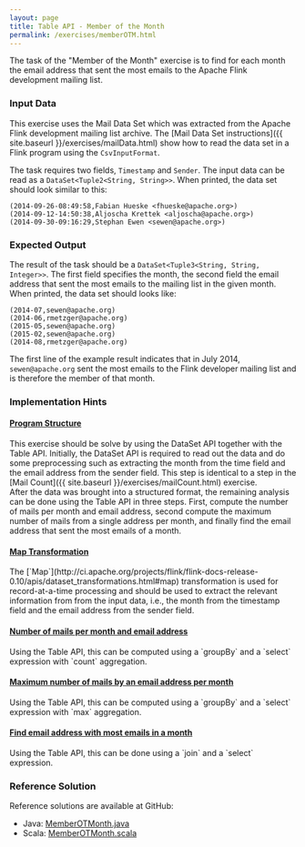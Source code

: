 ```yaml
---
layout: page
title: Table API - Member of the Month
permalink: /exercises/memberOTM.html
---
```


The task of the "Member of the Month" exercise is to find for each month the email address that sent the most emails to the Apache Flink development mailing list.

### Input Data

This exercise uses the Mail Data Set which was extracted from the Apache Flink development mailing list archive. The [Mail Data Set instructions]({{ site.baseurl }}/exercises/mailData.html) show how to read the data set in a Flink program using the `CsvInputFormat`. 

The task requires two fields, `Timestamp` and `Sender`. The input data can be read as a `DataSet<Tuple2<String, String>>`. When printed, the data set should look similar to this:

~~~
(2014-09-26-08:49:58,Fabian Hueske <fhueske@apache.org>)
(2014-09-12-14:50:38,Aljoscha Krettek <aljoscha@apache.org>)
(2014-09-30-09:16:29,Stephan Ewen <sewen@apache.org>)
~~~

### Expected Output

The result of the task should be a `DataSet<Tuple3<String, String, Integer>>`. The first field specifies the month, the second field the email address that sent the most emails to the mailing list in the given month. When printed, the data set should looks like:

~~~
(2014-07,sewen@apache.org)
(2014-06,rmetzger@apache.org)
(2015-05,sewen@apache.org)
(2015-02,sewen@apache.org)
(2014-08,rmetzger@apache.org)
~~~

The first line of the example result indicates that in July 2014, `sewen@apache.org` sent the most emails to the Flink developer mailing list and is therefore the member of that month.

### Implementation Hints

<div class="panel-group" id="accordion" role="tablist" aria-multiselectable="true">
  <div class="panel panel-default">
    <div class="panel-heading" role="tab" id="headingOne">
      <h4 class="panel-title">
        <a class="collapsed" role="button" data-toggle="collapse" data-parent="#accordion" href="#collapseOne" aria-expanded="false" aria-controls="collapseOne">
          Program Structure
        </a>
      </h4>
    </div>
    <div id="collapseOne" class="panel-collapse collapse" role="tabpanel" aria-labelledby="headingOne">
      <div class="panel-body" markdown="span">
This exercise should be solve by using the DataSet API together with the Table API. Initially, the DataSet API is required to read out the data and do some preprocessing such as extracting the month from the time field and the email address from the sender field. This step is identical to a step in the [Mail Count]({{ site.baseurl }}/exercises/mailCount.html) exercise. 
<br>
After the data was brought into a structured format, the remaining analysis can be done using the Table API in three steps. First, compute the number of mails per month and email address, second compute the maximum number of mails from a single address per month, and finally find the email address that sent the most emails of a month.
      </div>
    </div>
  </div>
  <div class="panel panel-default">
    <div class="panel-heading" role="tab" id="headingTwo">
      <h4 class="panel-title">
        <a class="collapsed" role="button" data-toggle="collapse" data-parent="#accordion" href="#collapseTwo" aria-expanded="false" aria-controls="collapseTwo">
          Map Transformation
        </a>
      </h4>
    </div>
    <div id="collapseTwo" class="panel-collapse collapse" role="tabpanel" aria-labelledby="headingTwo">
      <div class="panel-body" markdown="span">
        The [`Map`](http://ci.apache.org/projects/flink/flink-docs-release-0.10/apis/dataset_transformations.html#map) transformation is used for record-at-a-time processing and should be used to extract the relevant information from from the input data, i.e., the month from the timestamp field and the email address from the sender field.
      </div>
    </div>
  </div>
  <div class="panel panel-default">
    <div class="panel-heading" role="tab" id="headingThree">
      <h4 class="panel-title">
        <a class="collapsed" role="button" data-toggle="collapse" data-parent="#accordion" href="#collapseThree" aria-expanded="false" aria-controls="collapseThree">
          Number of mails per month and email address
        </a>
      </h4>
    </div>
    <div id="collapseThree" class="panel-collapse collapse" role="tabpanel" aria-labelledby="headingThree">
      <div class="panel-body" markdown="span">
        Using the Table API, this can be computed using a `groupBy` and a `select` expression with `count` aggregation.
      </div>
    </div>
  </div>
  <div class="panel panel-default">
    <div class="panel-heading" role="tab" id="headingFour">
      <h4 class="panel-title">
        <a class="collapsed" role="button" data-toggle="collapse" data-parent="#accordion" href="#collapseFour" aria-expanded="false" aria-controls="collapseFour">
          Maximum number of mails by an email address per month
        </a>
      </h4>
    </div>
    <div id="collapseFour" class="panel-collapse collapse" role="tabpanel" aria-labelledby="headingFour">
      <div class="panel-body" markdown="span">
        Using the Table API, this can be computed using a `groupBy` and a `select` expression with `max` aggregation.
      </div>
    </div>
  </div>
  <div class="panel panel-default">
    <div class="panel-heading" role="tab" id="headingFive">
      <h4 class="panel-title">
        <a class="collapsed" role="button" data-toggle="collapse" data-parent="#accordion" href="#collapseFive" aria-expanded="false" aria-controls="collapseFive">
          Find email address with most emails in a month
        </a>
      </h4>
    </div>
    <div id="collapseFive" class="panel-collapse collapse" role="tabpanel" aria-labelledby="headingFive">
      <div class="panel-body" markdown="span">
        Using the Table API, this can be done using a `join` and a `select` expression.
      </div>
    </div>
  </div>
</div>

### Reference Solution

Reference solutions are available at GitHub:

- Java: [MemberOTMonth.java](https://github.com/dataArtisans/flink-training-exercises/blob/master/src/main/java/com/dataartisans/flinktraining/exercises/table_java/memberotm/MemberOTMonth.java)
- Scala: [MemberOTMonth.scala](https://github.com/dataArtisans/flink-training-exercises/blob/master/src/main/scala/com/dataartisans/flinktraining/exercises/table_scala/memberotm/MemberOTMonth.scala)
